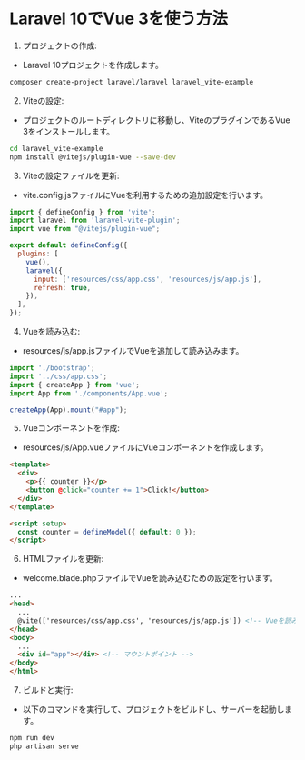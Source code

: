 # Laravel 10でVue 3を使う方法
1. プロジェクトの作成:
- Laravel 10プロジェクトを作成します。
```bash
composer create-project laravel/laravel laravel_vite-example
```

2. Viteの設定:
- プロジェクトのルートディレクトリに移動し、ViteのプラグインであるVue 3をインストールします。
```bash
cd laravel_vite-example
npm install @vitejs/plugin-vue --save-dev
```

3. Viteの設定ファイルを更新:
- vite.config.jsファイルにVueを利用するための追加設定を行います。

```JavaScript
import { defineConfig } from 'vite';
import laravel from 'laravel-vite-plugin';
import vue from "@vitejs/plugin-vue";

export default defineConfig({
  plugins: [
    vue(),
    laravel({
      input: ['resources/css/app.css', 'resources/js/app.js'],
      refresh: true,
    }),
  ],
});
```

4. Vueを読み込む:
- resources/js/app.jsファイルでVueを追加して読み込みます。
```JavaScript
import './bootstrap';
import '../css/app.css';
import { createApp } from 'vue';
import App from './components/App.vue';

createApp(App).mount("#app");
```

5. Vueコンポーネントを作成:
- resources/js/App.vueファイルにVueコンポーネントを作成します。
```html
<template>
  <div>
    <p>{{ counter }}</p>
    <button @click="counter += 1">Click!</button>
  </div>
</template>

<script setup>
  const counter = defineModel({ default: 0 });
</script>
```

6. HTMLファイルを更新:
- welcome.blade.phpファイルでVueを読み込むための設定を行います。
```html
...
<head>
  ...
  @vite(['resources/css/app.css', 'resources/js/app.js']) <!-- Vueを読み込む -->
</head>
<body>
  ...
  <div id="app"></div> <!-- マウントポイント -->
</body>
</html>
```

7. ビルドと実行:
- 以下のコマンドを実行して、プロジェクトをビルドし、サーバーを起動します。
```bash
npm run dev
php artisan serve
```